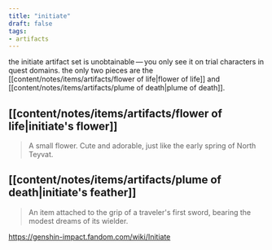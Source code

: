 ```yaml
---
title: "initiate"
draft: false
tags: 
- artifacts
---
```


the initiate artifact set is unobtainable — you only see it on trial characters in quest domains. the only two pieces are the [[content/notes/items/artifacts/flower of life|flower of life]] and [[content/notes/items/artifacts/plume of death|plume of death]].

## [[content/notes/items/artifacts/flower of life|initiate's flower]]
> A small flower. Cute and adorable, just like the early spring of North Teyvat.

## [[content/notes/items/artifacts/plume of death|initiate's feather]]
> An item attached to the grip of a traveler's first sword, bearing the modest dreams of its wielder.

https://genshin-impact.fandom.com/wiki/Initiate
